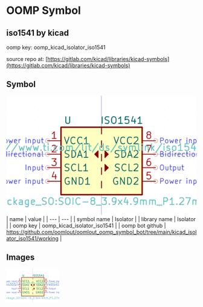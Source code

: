 # OOMP Symbol  
## iso1541  by kicad  
  
oomp key: oomp_kicad_isolator_iso1541  
  
source repo at: [https://gitlab.com/kicad/libraries/kicad-symbols](https://gitlab.com/kicad/libraries/kicad-symbols)  
## Symbol  
  
[![working.png](working_600.png)](working.png)  
| name | value | 
| --- | --- | 
| symbol name | Isolator | 
| library name | Isolator | 
| oomp key | oomp_kicad_isolator_iso1541 | 
| oomp bot github | https://github.com/oomlout/oomlout_oomp_symbol_bot/tree/main/kicad_isolator_iso1541/working | 
## Images  
  
[![working.png](working_140.png)](working.png)  
